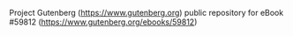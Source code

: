 Project Gutenberg (https://www.gutenberg.org) public repository for
eBook #59812 (https://www.gutenberg.org/ebooks/59812)
